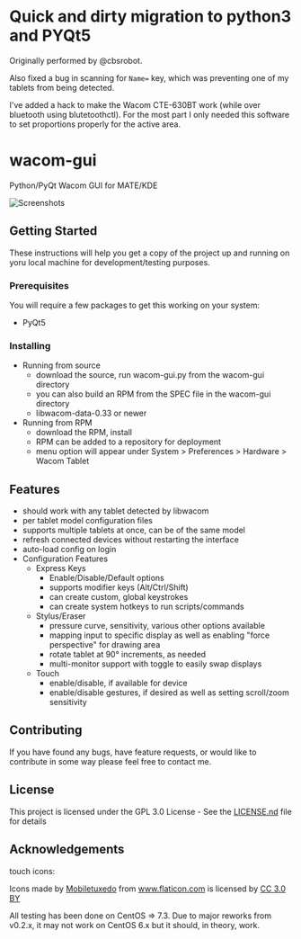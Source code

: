 # Quick and dirty migration to python3 and PYQt5

Originally performed by @cbsrobot.

Also fixed a bug in scanning for `Name=` key, which was preventing one of my tablets from being detected.

I've added a hack to make the Wacom CTE-630BT work (while over bluetooth using blutetoothctl). For the most part I only needed
this software to set proportions properly for the active area.

# wacom-gui

Python/PyQt Wacom GUI for MATE/KDE

![Screenshots](https://i.imgur.com/OJW4j4Y.gif)

## Getting Started
These instructions will help you get a copy of the project up and running on yoru local machine for development/testing purposes.

### Prerequisites
You will require a few packages to get this working on your system:
- PyQt5

### Installing
- Running from source
  - download the source, run wacom-gui.py from the wacom-gui directory
  - you can also build an RPM from the SPEC file in the wacom-gui directory
  - libwacom-data-0.33 or newer
- Running from RPM
  - download the RPM, install
  - RPM can be added to a repository for deployment
  - menu option will appear under System > Preferences > Hardware > Wacom Tablet

## Features
- should work with any tablet detected by libwacom
- per tablet model configuration files
- supports multiple tablets at once, can be of the same model
- refresh connected devices without restarting the interface
- auto-load config on login
- Configuration Features
  - Express Keys
    - Enable/Disable/Default options
    - supports modifier keys (Alt/Ctrl/Shift)
    - can create custom, global keystrokes
    - can create system hotkeys to run scripts/commands
  - Stylus/Eraser
    - pressure curve, sensitivity, various other options available
    - mapping input to specific display as well as enabling "force perspective" for drawing area
    - rotate tablet at 90° increments, as needed
    - multi-monitor support with toggle to easily swap displays
  - Touch
    - enable/disable, if available for device
    - enable/disable gestures, if desired as well as setting scroll/zoom sensitivity

## Contributing

If you have found any bugs, have feature requests, or would like to contribute in some way please feel free to contact me.

## License

This project is licensed under the GPL 3.0 License - See the [LICENSE.nd](LICENSE.md) file for details

## Acknowledgements
touch icons: <div>Icons made by <a href="https://www.flaticon.com/authors/mobiletuxedo" title="Mobiletuxedo">Mobiletuxedo</a> from <a href="https://www.flaticon.com/" title="Flaticon">www.flaticon.com</a> is licensed by <a href="http://creativecommons.org/licenses/by/3.0/" title="Creative Commons BY 3.0" target="_blank">CC 3.0 BY</a></div>

All testing has been done on CentOS => 7.3.  Due to major reworks from v0.2.x, it may not work on CentOS 6.x but it should, in theory, work.
